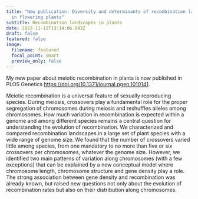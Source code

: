 ```yaml
---
title: "New publication: Diversity and determinants of recombination landscapes
  in flowering plants"
subtitle: Recombination landscapes in plants
date: 2022-11-12T13:14:06.043Z
draft: false
featured: false
image:
  filename: featured
  focal_point: Smart
  preview_only: false
---
```

My new paper about meiotic recombination in plants is now published in PLOS Genetics <https://doi.org/10.1371/journal.pgen.1010141>.

Meiotic recombination is a universal feature of sexually reproducing species. During meiosis, crossovers play a fundamental role for the proper segregation of chromosomes during meiosis and reshuffles alleles among chromosomes. How much variation in recombination is expected within a genome and among different species remains a central question for understanding the evolution of recombination. We characterized and compared recombination landscapes in a large set of plant species with a wide range of genome size. We found that the number of crossovers varied little among species, from one mandatory to no more than five or six crossovers per chromosomes, whatever the genome size. However, we identified two main patterns of variation along chromosomes (with a few exceptions) that can be explained by a new conceptual model where chromosome length, chromosome structure and gene density play a role. The strong association between gene density and recombination was already known, but raised new questions not only about the evolution of recombination rates but also on their distribution along chromosomes.